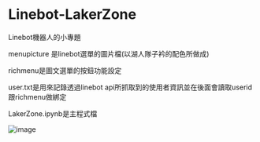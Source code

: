 # Linebot-LakerZone
Linebot機器人的小專題

menupicture 是linebot選單的圖片檔(以湖人隊子衿的配色所做成)

richmenu是圖文選單的按鈕功能設定

user.txt是用來記錄透過linebot api所抓取到的使用者資訊並在後面會讀取userid跟richmenu做綁定

LakerZone.ipynb是主程式檔



![image](https://github.com/abow79/Linebot-LakerZone/raw/main/menupicture.png)



